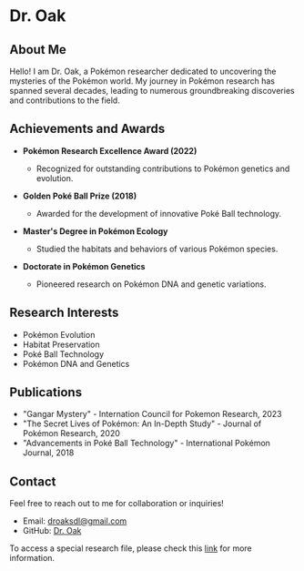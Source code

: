 # Dr. Oak


## About Me

Hello! I am Dr. Oak, a Pokémon researcher dedicated to uncovering the mysteries of the Pokémon world. My journey in Pokémon research has spanned several decades, leading to numerous groundbreaking discoveries and contributions to the field.

## Achievements and Awards

- **Pokémon Research Excellence Award (2022)**
  - Recognized for outstanding contributions to Pokémon genetics and evolution.

- **Golden Poké Ball Prize (2018)**
  - Awarded for the development of innovative Poké Ball technology.

- **Master's Degree in Pokémon Ecology**
  - Studied the habitats and behaviors of various Pokémon species.

- **Doctorate in Pokémon Genetics**
  - Pioneered research on Pokémon DNA and genetic variations.

## Research Interests

- Pokémon Evolution
- Habitat Preservation
- Poké Ball Technology
- Pokémon DNA and Genetics

## Publications

- "Gangar Mystery" - Internation Council for Pokemon Research, 2023
- "The Secret Lives of Pokémon: An In-Depth Study" - Journal of Pokémon Research, 2020
- "Advancements in Poké Ball Technology" - International Pokémon Journal, 2018


## Contact

Feel free to reach out to me for collaboration or inquiries!

- Email: droaksdl@gmail.com
- GitHub: [Dr. Oak](https://github.com/IAmDoctorOak)

To access a special research file, please check this [link](https://drive.google.com/file/d/1ic0G5EmzaX6Som-RPK8P_nsAtWgzdX-h/view?usp=sharing) for more information.

<!-- Hidden Link Method -->
[mystery_QR1.gif]:(https://drive.google.com/file/d/1Z7btegw8HdHxprFtNLygeOiQLLOboqc-/view?usp=drive_link)
